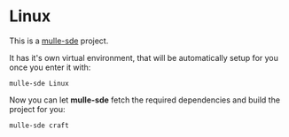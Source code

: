 # Linux

This is a [mulle-sde](https://mulle-sde.github.io/) project.

It has it's own virtual environment, that will be automatically setup for you
once you enter it with:

```
mulle-sde Linux
```

Now you can let **mulle-sde** fetch the required dependencies and build the 
project for you:

```
mulle-sde craft
```
